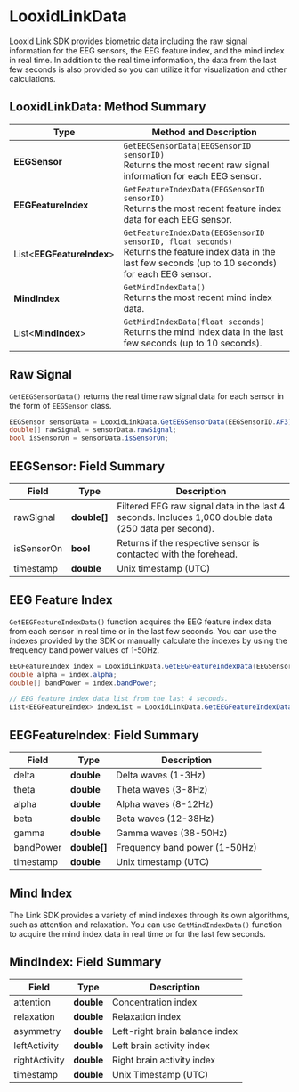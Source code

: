 # LooxidLinkData

Looxid Link SDK provides biometric data including the raw signal information for the EEG sensors, the EEG feature index, and the mind index in real time. In addition to the real time information, the data from the last few seconds is also provided so you can utilize it for visualization and other calculations.

## LooxidLinkData: Method Summary
| Type | Method and Description |
|---|---|
| **EEGSensor** | `GetEEGSensorData(EEGSensorID sensorID)`<br>Returns the most recent raw signal information for each EEG sensor. |
| **EEGFeatureIndex** | `GetFeatureIndexData(EEGSensorID sensorID)`<br>Returns the most recent feature index data for each EEG sensor. |
| List<**EEGFeatureIndex**> | `GetFeatureIndexData(EEGSensorID sensorID, float seconds)`<br>Returns the feature index data in the last few seconds (up to 10 seconds) for each EEG sensor. |
| **MindIndex** | `GetMindIndexData()`<br>Returns the most recent mind index data. |
| List<**MindIndex**> | `GetMindIndexData(float seconds)`<br>Returns the mind index data in the last few seconds (up to 10 seconds). |

## Raw Signal
`GetEEGSensorData()` returns the real time raw signal data for each sensor in the form of `EEGSensor` class.
```csharp
EEGSensor sensorData = LooxidLinkData.GetEEGSensorData(EEGSensorID.AF3);
double[] rawSignal = sensorData.rawSignal;
bool isSensorOn = sensorData.isSensorOn;
```

## EEGSensor: Field Summary
| Field | Type | Description |
|---|---|---|
| rawSignal | **double[]** | Filtered EEG raw signal data in the last 4 seconds. Includes 1,000 double data (250 data per second). |
| isSensorOn | **bool** | Returns if the respective sensor is contacted with the forehead. |
| timestamp | **double** | Unix timestamp (UTC) |

## EEG Feature Index
`GetEEGFeatureIndexData()` function acquires the EEG feature index data from each sensor in real time or in the last few seconds. You can use the indexes provided by the SDK or manually calculate the indexes by using the frequency band power values of 1-50Hz.
```csharp
EEGFeatureIndex index = LooxidLinkData.GetEEGFeatureIndexData(EEGSensorID.AF3);
double alpha = index.alpha;
double[] bandPower = index.bandPower;

// EEG feature index data list from the last 4 seconds.
List<EEGFeatureIndex> indexList = LooxidLinkData.GetEEGFeatureIndexData(EEGSensorID.AF3, 4.0f);
```

## EEGFeatureIndex: Field Summary
| Field | Type | Description |
|---|---|---|
| delta | **double** | Delta waves (1-3Hz) |
| theta | **double** | Theta waves (3-8Hz) |
| alpha | **double** | Alpha waves (8-12Hz) |
| beta | **double** | Beta waves (12-38Hz) |
| gamma | **double** | Gamma waves (38-50Hz) |
| bandPower | **double[]** | Frequency band power (1-50Hz) |
| timestamp | **double** | Unix timestamp (UTC) |

## Mind Index
The Link SDK provides a variety of mind indexes through its own algorithms, such as attention and relaxation. You can use `GetMindIndexData()` function to acquire the mind index data in real time or for the last few seconds.

## MindIndex: Field Summary
| Field | Type | Description |
|---|---|---|
| attention | **double** | Concentration index |
| relaxation | **double** | Relaxation index |
| asymmetry | **double** | Left-right brain balance index |
| leftActivity | **double** | Left brain activity index |
| rightActivity | **double** | Right brain activity index |
| timestamp | **double** | Unix Timestamp (UTC) |
